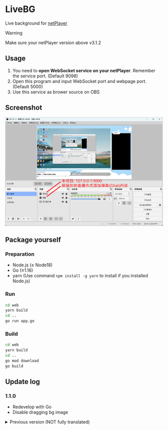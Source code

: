 # LiveBG

Live background for [netPlayer](https://github.com/Zhoucheng133/netPlayer-Next)

> [!WARNING]
> Make sure your netPlayer version above v3.1.2

## Usage

1. You need to **open WebSocket service on your netPlayer**. Remember the service port. (Default 9098)
2. Open this program and input WebSocket port and webpage port. (Default 5000)
3. Use this service as brower source on OBS

## Screenshot

![Screenshot](other/demo.png)

## Package yourself

### Preparation
- Node.js (≥ Node18)
- Go (≥1.16)
- yarn (Use command `npm install -g yarn` to install if you installed Node.js)

### Run
```bash
cd web
yarn build
cd ..
go run app.go
```

### Build

```bash
cd web
yarn build
cd ..
go mod download
go build
```


## Update log


### 1.1.0
- Redevelop with Go
- Disable dragging bg image

<details>
<summary>Previous version (NOT fully translated)</summary>

### 1.0.4 (2024/12/26)
- 添加手动输入服务地址的功能

### 1.0.3 (2024/12/2)
- 添加主动请求数据的功能

### 1.0.2 (2024/7/21)
- 注意 ⚠️ 这个版本开始不再兼容低于v3.1.2版本的netPlayer
- 适配新版本的netPlayer
- 可以自定义ws服务端口

### 1.0.1 (2024/6/24)
- 修复一个布局问题

### 1.0.0 (2024/6/24)
- 第一个版本

</details>